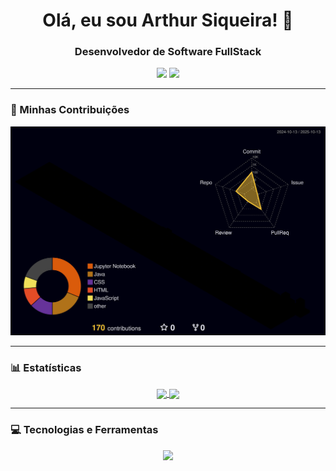<div align="center">
  
# Olá, eu sou Arthur Siqueira! 👋
### Desenvolvedor de Software FullStack

</div>

<div align="center"> 
  <a href="mailto:arthurhsiqueira02@gmail.com" target="_blank"><img src="https://img.shields.io/badge/Gmail-D14836?style=for-the-badge&logo=gmail&logoColor=white" target="_blank"></a>
  <a href="https://www.linkedin.com/in/arthurhenriquesiqueira" target="_blank"><img src="https://img.shields.io/badge/-LinkedIn-%230077B5?style=for-the-badge&logo=linkedin&logoColor=white" target="_blank"></a> 
</div>

---

### 🌃 Minhas Contribuições

<p align="center">
  <img src="./profile-3d-contrib/profile-night-rainbow.svg" alt="Minhas Contribuições 3D - Night Rainbow">
</p>


---

### 📊 Estatísticas

<div align="center">
  <a href="https://github.com/anuraghazra/github-readme-stats">
    <img height=150 align="center" src="https://github-readme-stats.vercel.app/api?username=arthur-siqueira&show_icons=true&theme=tokyonight&include_all_commits=true&count_private=true" />
  </a>
  <a href="https://github.com/anuraghazra/github-readme-stats">
    <img height=150 align="center" src="https://github-readme-stats.vercel.app/api/top-langs/?username=arthur-siqueira&layout=compact&theme=tokyonight&langs_count=8" />
  </a>
</div>

---

### 💻 Tecnologias e Ferramentas

<p align="center">
  <a href="https://skillicons.dev">
    <img src="https://skillicons.dev/icons?i=python,java,javascript,html,css,docker" />
  </a>
</p>
